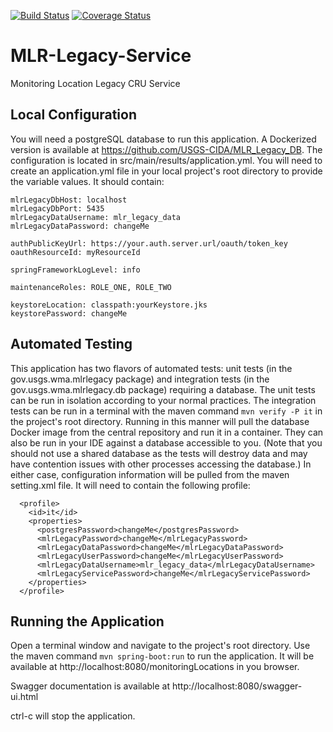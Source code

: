 [![Build Status](https://travis-ci.org/USGS-CIDA/MLR-Legacy-Service.svg?branch=master)](https://travis-ci.org/USGS-CIDA/MLR-Legacy-Service) [![Coverage Status](https://coveralls.io/repos/github/USGS-CIDA/MLR-Legacy-Service/badge.svg?branch=master)](https://coveralls.io/github/USGS-CIDA/MLR-Legacy-Service?branch=master)

# MLR-Legacy-Service
Monitoring Location Legacy CRU Service

## Local Configuration
You will need a postgreSQL database to run this application. A Dockerized version is available at https://github.com/USGS-CIDA/MLR_Legacy_DB.
The configuration is located in src/main/results/application.yml. You will need to create an application.yml file in your local project's root directory to provide the variable values. It should contain:

```
mlrLegacyDbHost: localhost
mlrLegacyDbPort: 5435
mlrLegacyDataUsername: mlr_legacy_data
mlrLegacyDataPassword: changeMe

authPublicKeyUrl: https://your.auth.server.url/oauth/token_key
oauthResourceId: myResourceId

springFrameworkLogLevel: info

maintenanceRoles: ROLE_ONE, ROLE_TWO

keystoreLocation: classpath:yourKeystore.jks
keystorePassword: changeMe
```

## Automated Testing
This application has two flavors of automated tests: unit tests (in the gov.usgs.wma.mlrlegacy package) and integration tests (in the gov.usgs.wma.mlrlegacy.db package) requiring a database. The unit tests can be run in isolation according to your normal practices.
The integration tests can be run in a terminal with the maven command ```mvn verify -P it``` in the project's root directory. Running in this manner will pull the database Docker image from the central repository and run it in a container.
They can also be run in your IDE against a database accessible to you. (Note that you should not use a shared database as the tests will destroy data and may have contention issues with other processes accessing the database.)
In either case, configuration information will be pulled from the maven setting.xml file. It will need to contain the following profile:
```
  <profile>
    <id>it</id>
    <properties>
      <postgresPassword>changeMe</postgresPassword>
      <mlrLegacyPassword>changeMe</mlrLegacyPassword>
      <mlrLegacyDataPassword>changeMe</mlrLegacyDataPassword>
      <mlrLegacyUserPassword>changeMe</mlrLegacyUserPassword>
      <mlrLegacyDataUsername>mlr_legacy_data</mlrLegacyDataUsername>
      <mlrLegacyServicePassword>changeMe</mlrLegacyServicePassword>
    </properties>
  </profile>
```

## Running the Application
Open a terminal window and navigate to the project's root directory.
Use the maven command ```mvn spring-boot:run``` to run the application.
It will be available at http://localhost:8080/monitoringLocations in you browser.

Swagger documentation is available at http://localhost:8080/swagger-ui.html

ctrl-c will stop the application.

